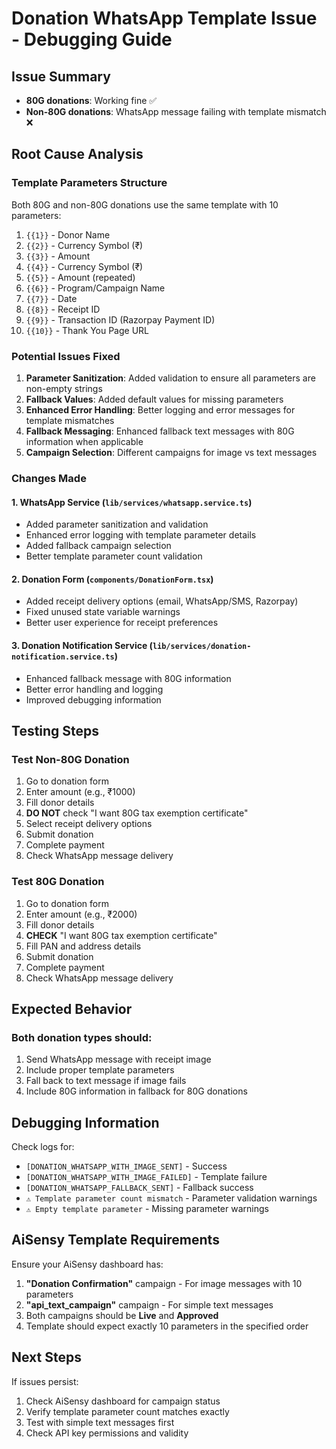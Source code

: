 # Donation WhatsApp Template Issue - Debugging Guide

## Issue Summary
- **80G donations**: Working fine ✅
- **Non-80G donations**: WhatsApp message failing with template mismatch ❌

## Root Cause Analysis

### Template Parameters Structure
Both 80G and non-80G donations use the same template with 10 parameters:
1. `{{1}}` - Donor Name
2. `{{2}}` - Currency Symbol (₹)
3. `{{3}}` - Amount
4. `{{4}}` - Currency Symbol (₹)
5. `{{5}}` - Amount (repeated)
6. `{{6}}` - Program/Campaign Name
7. `{{7}}` - Date
8. `{{8}}` - Receipt ID
9. `{{9}}` - Transaction ID (Razorpay Payment ID)
10. `{{10}}` - Thank You Page URL

### Potential Issues Fixed

1. **Parameter Sanitization**: Added validation to ensure all parameters are non-empty strings
2. **Fallback Values**: Added default values for missing parameters
3. **Enhanced Error Handling**: Better logging and error messages for template mismatches
4. **Fallback Messaging**: Enhanced fallback text messages with 80G information when applicable
5. **Campaign Selection**: Different campaigns for image vs text messages

### Changes Made

#### 1. WhatsApp Service (`lib/services/whatsapp.service.ts`)
- Added parameter sanitization and validation
- Enhanced error logging with template parameter details
- Added fallback campaign selection
- Better template parameter count validation

#### 2. Donation Form (`components/DonationForm.tsx`)
- Added receipt delivery options (email, WhatsApp/SMS, Razorpay)
- Fixed unused state variable warnings
- Better user experience for receipt preferences

#### 3. Donation Notification Service (`lib/services/donation-notification.service.ts`)
- Enhanced fallback message with 80G information
- Better error handling and logging
- Improved debugging information

## Testing Steps

### Test Non-80G Donation
1. Go to donation form
2. Enter amount (e.g., ₹1000)
3. Fill donor details
4. **DO NOT** check "I want 80G tax exemption certificate"
5. Select receipt delivery options
6. Submit donation
7. Complete payment
8. Check WhatsApp message delivery

### Test 80G Donation
1. Go to donation form
2. Enter amount (e.g., ₹2000)
3. Fill donor details
4. **CHECK** "I want 80G tax exemption certificate"
5. Fill PAN and address details
6. Submit donation
7. Complete payment
8. Check WhatsApp message delivery

## Expected Behavior

### Both donation types should:
1. Send WhatsApp message with receipt image
2. Include proper template parameters
3. Fall back to text message if image fails
4. Include 80G information in fallback for 80G donations

## Debugging Information

Check logs for:
- `[DONATION_WHATSAPP_WITH_IMAGE_SENT]` - Success
- `[DONATION_WHATSAPP_WITH_IMAGE_FAILED]` - Template failure
- `[DONATION_WHATSAPP_FALLBACK_SENT]` - Fallback success
- `⚠️ Template parameter count mismatch` - Parameter validation warnings
- `⚠️ Empty template parameter` - Missing parameter warnings

## AiSensy Template Requirements

Ensure your AiSensy dashboard has:
1. **"Donation Confirmation"** campaign - For image messages with 10 parameters
2. **"api_text_campaign"** campaign - For simple text messages
3. Both campaigns should be **Live** and **Approved**
4. Template should expect exactly 10 parameters in the specified order

## Next Steps

If issues persist:
1. Check AiSensy dashboard for campaign status
2. Verify template parameter count matches exactly
3. Test with simple text messages first
4. Check API key permissions and validity